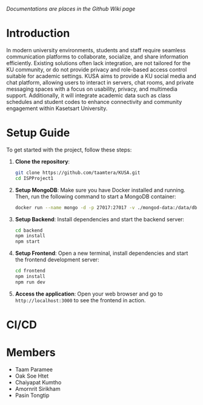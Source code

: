 _Documentations are places in the Github Wiki page_

# Introduction
In modern university environments, students and staff require seamless communication platforms to collaborate, socialize, and share information efficiently. Existing solutions often lack integration, are not tailored for the KU community, or do not provide privacy and role-based access control suitable for academic settings.
KUSA aims to provide a KU social media and chat platform, allowing users to interact in servers, chat rooms, and private messaging spaces with a focus on usability, privacy, and multimedia support. Additionally, it will integrate academic data such as class schedules and student codes to enhance connectivity and community engagement within Kasetsart University.

# Setup Guide
To get started with the project, follow these steps:

1. **Clone the repository**:
   ```bash
   git clone https://github.com/taamtera/KUSA.git
   cd ISPProject1
   ```

2. **Setup MongoDB**:
   Make sure you have Docker installed and running. Then, run the following command to start a MongoDB container:
   ```bash
   docker run --name mongo -d -p 27017:27017 -v ./mongod-data:/data/db mongo
   ```

3. **Setup Backend**:
   Install dependencies and start the backend server:
   ```bash
   cd backend
   npm install
   npm start
   ```

4. **Setup Frontend**:
   Open a new terminal, install dependencies and start the frontend development server:
   ```bash
   cd frontend
   npm install
   npm run dev
   ```

5. **Access the application**:
   Open your web browser and go to `http://localhost:3000` to see the frontend in action.

# CI/CD
###

# Members
- Taam Paramee
- Oak Soe Htet
- Chaiyapat Kumtho
- Amornrit Sirikham
- Pasin Tongtip
